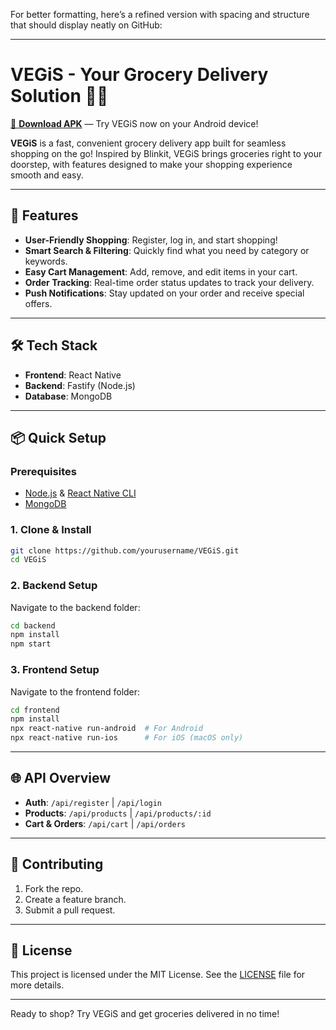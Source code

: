For better formatting, here’s a refined version with spacing and structure that should display neatly on GitHub:

---
 
# VEGiS - Your Grocery Delivery Solution 🥕🍎
[📲 **Download APK**](https://limewire.com/d/uC8Yo#th9FUYguFN) — Try VEGiS now on your Android device!

**VEGiS** is a fast, convenient grocery delivery app built for seamless shopping on the go! Inspired by Blinkit, VEGiS brings groceries right to your doorstep, with features designed to make your shopping experience smooth and easy.

---

## 🚀 Features

- **User-Friendly Shopping**: Register, log in, and start shopping!
- **Smart Search & Filtering**: Quickly find what you need by category or keywords.
- **Easy Cart Management**: Add, remove, and edit items in your cart.
- **Order Tracking**: Real-time order status updates to track your delivery.
- **Push Notifications**: Stay updated on your order and receive special offers.

---

## 🛠️ Tech Stack

- **Frontend**: React Native
- **Backend**: Fastify (Node.js)
- **Database**: MongoDB

---

## 📦 Quick Setup

### Prerequisites

- [Node.js](https://nodejs.org/) & [React Native CLI](https://reactnative.dev/docs/environment-setup)
- [MongoDB](https://www.mongodb.com/)

### 1. Clone & Install

```bash
git clone https://github.com/yourusername/VEGiS.git
cd VEGiS
```

### 2. Backend Setup

Navigate to the backend folder:

```bash
cd backend
npm install
npm start
```

### 3. Frontend Setup

Navigate to the frontend folder:

```bash
cd frontend
npm install
npx react-native run-android  # For Android
npx react-native run-ios      # For iOS (macOS only)
```

---

## 🌐 API Overview

- **Auth**: `/api/register` | `/api/login`
- **Products**: `/api/products` | `/api/products/:id`
- **Cart & Orders**: `/api/cart` | `/api/orders`

---

## 🤝 Contributing

1. Fork the repo.
2. Create a feature branch.
3. Submit a pull request.

---

## 📜 License

This project is licensed under the MIT License. See the [LICENSE](LICENSE) file for more details.

---

Ready to shop? Try VEGiS and get groceries delivered in no time!
